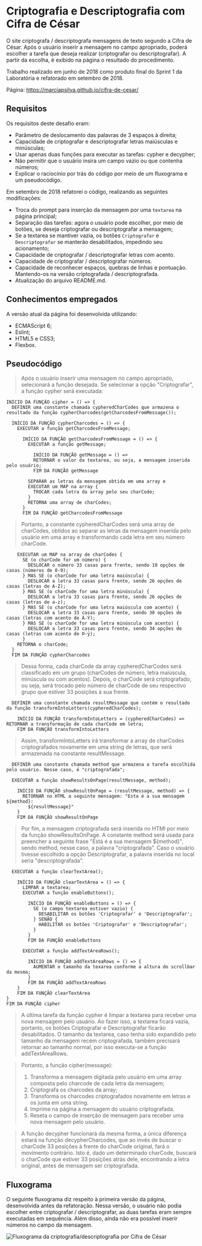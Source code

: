 # Criptografia e Descriptografia com Cifra de César

O site criptografa / descriptografa mensagens de texto segundo a Cifra de César. Após o usuário inserir a mensagem no campo apropriado, poderá escolher a tarefa que deseja realizar (criptografar ou descriptografar). A partir da escolha, é exibido na página o resultado do procedimento. 

Trabalho realizado em junho de 2018 como produto final do Sprint 1 da Laboratória e refatorado em setembro de 2018. 

Página: https://marciapsilva.github.io/cifra-de-cesar/

## Requisitos 

Os requisitos deste desafio eram:

- Parâmetro de deslocamento das palavras de 3 espaços à direita;
- Capacidade de criptografar e descriptografar letras maiúsculas e minúsculas;
- Usar apenas duas funções para executar as tarefas: cypher e decypher;
- Não permitir que o usuário insira um campo vazio ou que contenha números;
- Explicar o raciocínio por trás do código por meio de um fluxograma e um pseudocódigo.

Em setembro de 2018 refatorei o código, realizando as seguintes modificações:

- Troca do prompt para inserção da mensagem por uma `textarea` na página principal;
- Separação das tarefas: agora o usuário pode escolher, por meio de botões, se deseja criptografar ou descriptografar a mensagem;
- Se a textarea se mantiver vazia, os botões `Criptografar` e `Descriptografar` se manterão desabilitados, impedindo seu acionamento;
- Capacidade de criptografar / descriptografar letras com acento.
- Capacidade de criptografar / descriptografar números.
- Capacidade de reconhecer espaços, quebras de linhas e pontuação. Mantendo-os na versão criptografada / descriptografada.
- Atualização do arquivo README.md.

## Conhecimentos empregados

A versão atual da página foi desenvolvida utilizando:

- ECMAScript 6;
- Eslint;
- HTML5 e CSS3;
- Flexbox.

## Pseudocódigo

>Após o usuário inserir uma mensagem no campo apropriado, selecionará a função desejada. Se selecionar a opção "Criptografar", a função cypher será executada:

    INÍCIO DA FUNÇÃO cipher = () => {
      DEFINIR uma constante chamada cypheredCharCodes que armazena o resultado da função cypherCharcodes(getCharcodesFromMessage());

      INÍCIO DA FUNÇÃO cypherCharcodes = () => {
        EXECUTAR a função getCharcodesFromMessage;

          INÍCIO DA FUNÇÃO getCharcodesFromMessage = () => {
            EXECUTAR a função getMessage;

              INÍCIO DA FUNÇÃO getMessage = () => 
              RETORNAR o valor da textarea, ou seja, a mensagem inserida pelo usuário;
              FIM DA FUNÇÃO getMessage
            
            SEPARAR as letras da mensagem obtida em uma array e
            EXECUTAR um MAP na array {
              TROCAR cada letra da array pelo seu charCode;
            }
            RETORNA uma array de charCodes;
          }
          FIM DA FUNÇÃO getCharcodesFromMessage

>Portanto, a constante cypheredCharCodes será uma array de charCodes, obtidos ao separar as letras da mensagem inserida pelo usuário em uma array e transformando cada letra em seu número charCode.

        EXECUTAR um MAP na array de charCodes {
          SE (o charCode for um número) {
            DESLOCAR o número 33 casas para frente, sendo 10 opções de casas (números de 0-9);
          } MAS SE (o charCode for uma letra maiúscula) {
            DESLOCAR a letra 33 casas para frente, sendo 26 opções de casas (letras de A-Z);
          } MAS SE (o charCode for uma letra minúscula) {
            DESLOCAR a letra 33 casas para frente, sendo 26 opções de casas (letras de a-z);
          } MAS SE (o charCode for uma letra maiúscula com acento) {
            DESLOCAR a letra 33 casas para frente, sendo 30 opções de casas (letras com acento de À-Ý);
          } MAS SE (o charCode for uma letra minúscula com acento) {
            DESLOCAR a letra 33 casas para frente, sendo 34 opções de casas (letras com acento de Þ-ÿ);
          }
        RETORNA o charCode; 
      }
      FIM DA FUNÇÃO cypherCharcodes

>Dessa forma, cada charCode da array cypheredCharCodes será classificado em um grupo (charCodes de número, letra maiúscula, minúscula ou com acentos). Depois, o charCode será criptografado, ou seja, será trocado pelo número de charCode de seu respectivo grupo que estiver 33 posições à sua frente. 

      DEFINIR uma constante chamada resultMessage que contém o resultado da função transformIntoLetters(cypheredCharCodes);

        INÍCIO DA FUNÇÃO transformIntoLetters = (cypheredCharCodes) => RETORNAR a transformação de cada charCode em letra;
        FIM DA FUNÇÃO transformIntoLetters

>Assim, transformIntoLetters irá transformar a array de charCodes criptografados novamente em uma string de letras, que será armazenada na constante resultMessage.

      DEFINIR uma constante chamada method que armazena a tarefa escolhida pelo usuário. Nesse caso, é "criptografada";

      EXECUTAR a função showResultsOnPage(resultMessage, method);

        INÍCIO DA FUNÇÃO showResultOnPage = (resultMessage, method) => {
          RETORNAR no HTML a seguinte mensagem: "Esta é a sua mensagem ${method}: 
            ${resultMessage}"
        }
        FIM DA FUNÇÃO showResultOnPage

>Por fim, a mensagem criptografada será inserida no HTMl por meio da função showResultsOnPage. A constante method será usada para preencher a seguinte frase "Está é a sua mensagem ${method}", sendo method, nesse caso, a palavra "criptografada". Caso o usuário tivesse escolhido a opção Descriptografar, a palavra inserida no local seria "descriptografada". 
      
      EXECUTAR a função clearTextArea();

        INÍCIO DA FUNÇÃO clearTextArea = () => {
          LIMPAR a textarea;
          EXECUTAR a função enableButtons(); 

            INÍCIO DA FUNÇÃO enableButtons = () => {
              SE (o campo textarea estiver vazio) {
                DESABILITAR os botões 'Criptografar' e 'Descriptografar';
              } SENÃO {
                HABILITAR os botões 'Criptografar' e 'Descriptografar';
              }
            }
            FIM DA FUNÇÃO enableButtons
          
          EXECUTAR a função addTextAreaRows();

            INÍCIO DA FUNÇÃO addTextAreaRows = () => {
              AUMENTAR o tamanho da texarea conforme a altura do scrollbar da mesma;
            }
            FIM DA FUNÇÃO addTextAreaRows
        }
        FIM DA FUNÇÃO clearTextArea
    }
    FIM DA FUNÇÃO cipher

>A última tarefa da função cypher é limpar a textarea para receber uma nova mensagem pelo usuário. Ao fazer isso, a textarea ficará vazia, portanto, os botões Criptografar e Descriptografar ficarão desabilitados. O tamanho da textarea, caso tenha sido expandido pelo tamanho da mensagem recém criptografada, também precisará retornar ao tamanho normal, por isso executa-se a função addTextAreaRows. 

>Portanto, a função cipher(message):
>1) Transforma a mensagem digitada pelo usuário em uma array composta pelo charcode de cada letra da mensagem;
>2) Criptografa os charcodes da array;
>3) Transforma os charcodes criptografados novamente em letras e os junta em uma string.
>4) Imprime na página a mensagem do usuário criptografada.
>5) Reseta o campo de inserção de mensagem para receber uma nova mensagem pelo usuário.

>A função decypher funcionará da mesma forma, a única diferença estará na função decypherCharcodes, que ao invés de buscar o charCode 33 posições à frente do charCode original, fará o movimento contrário. Isto é, dado um determinado charCode, buscará o charCode que estiver 33 posições atrás dele, encontrando a letra original, antes de mensagem ser criptografada.

## Fluxograma

O seguinte fluxograma diz respeito à primeira versão da página, desenvolvida antes da refatoração. Nessa versão, o usuário não podia escolher entre criptografar / descriptografar, as duas tarefas eram sempre executadas em sequência. Além disso, ainda não era possível inserir números no campo da mensagem. 

![Fluxograma da criptografia/descriptografia por Cifra de César](docs/fluxograma-cifra-de-cesar.jpeg)
